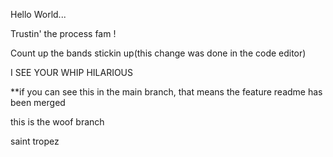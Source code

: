 Hello World...

Trustin' the process fam !

Count up the bands stickin up(this change was done in the code editor)

I SEE YOUR WHIP HILARIOUS

\*\*if you can see this in the main branch, that means the feature readme has been merged

this is the woof branch

saint tropez
